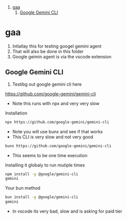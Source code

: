 1. [gaa](#gaa)
   1. [Google Gemini CLI](#google-gemini-cli)

# gaa

1. Intiallay this for testing googel gemini agent
2. That will also be done in this folder
3. Google geimin agent is via the vscode extension

## Google Gemini CLI

1. Testibg out google gemini cli here

https://github.com/google-gemini/gemini-cli

- Note this runs with npx and very very slow

Installation

```sh
npx https://github.com/google-gemini/gemini-cli
```

- Note you will use bunx and see if that works
- This CLI is very slow and not very good

```sh
bunx https://github.com/google-gemini/gemini-cli
```

- This seems to be one time execution

Installing it globaly to run mutiple times

```sh
npm install -g @google/gemini-cli
gemini
```

Your bun method

```sh
bun install -g @google/gemini-cli
gemini
```

- In vscode its very bad, slow and is asking for paid tier
